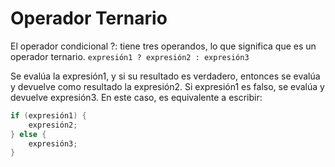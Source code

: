 # Operador Ternario
El operador condicional ?: tiene tres operandos, lo que significa que es un operador ternario.
```expresión1 ? expresión2 : expresión3```

Se evalúa la expresión1, y si su resultado es verdadero, entonces se evalúa y devuelve como resultado la expresión2. Si expresión1 es falso, se evalúa y devuelve expresión3. En este caso, es equivalente a escribir:

```c++
if (expresión1) {
    expresión2;
} else {
    expresión3;
}
```
